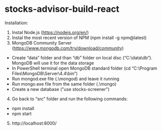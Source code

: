 # stocks-advisor-build-react
Installation:
1.	Instal Node.js (https://nodejs.org/en/)
2.	Instal the most recent version of NPM (npm install -g npm@latest)
3. MongoDB Community Server (https://www.mongodb.com/try/download/community)
  -	Create “data” folder and than “db” folder on local disc (“C:\data\db”). MongoDB will use it for the data storage
  -	In PowerShell terminal open MongoDB standard folder (cd “C:\Program Files\MongoDB\Server\4.4\bin”)
  -	Run mongod.exe file (.\mongod) and leave it running
  -	Run mongo.exe file from the same folder (.\mongo)
  -	Create a new database ("use stocks-screener")
4. Go back to “src” folder and run the following commands:
  -	npm install
  -	npm start
5. http://localhost:8000/
